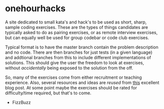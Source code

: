 # onehourhacks

A site dedicated to small kata's and hack's to be used as short, sharp, sample coding exercises. These are the types of things candidates are typically asked to do as pairing exercises, or as remote interview exercises, but can equally well be used for group codebar or code club exercises.

Typical format is to have the master branch contain the problem description and no code. There are then branches for just tests (in a given language) and addtional branches from this to include different implementations of solutions. This should give the user the freedom to look at exercises, without _accidentally_ being exposed to the solution from the off.

So, many of the exercises come from either recruitment or teaching experience. Also, several resources and ideas are _reused_ from [this](http://www.sofiacole.com/technology/adopting-scala-the-next-steps/) excellent blog post. At some point maybe the exercises should be rated for difficulty/time required, but that's to come.

* FizzBuzz
